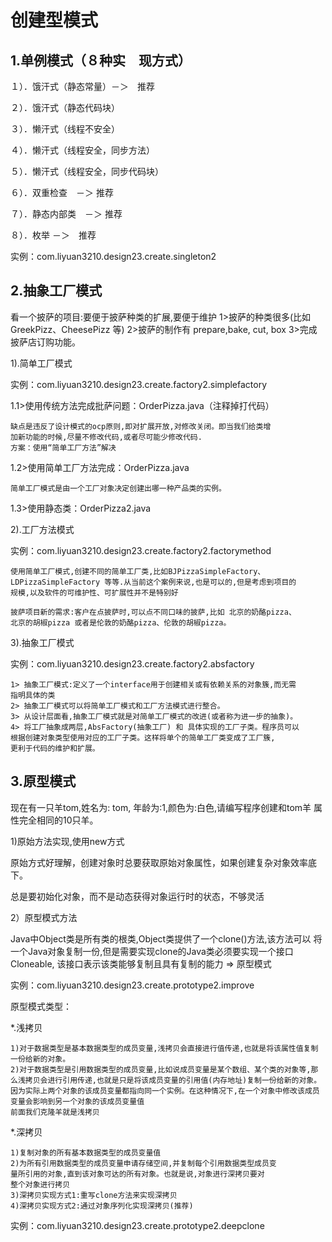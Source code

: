 # 创建型模式

## 1.单例模式（８种实　现方式）

１）．饿汗式（静态常量）－＞　推荐

２）．饿汗式（静态代码块）

３）．懒汗式（线程不安全）

４）．懒汗式（线程安全，同步方法）

５）．懒汗式（线程安全，同步代码块）

６）．双重检查　－＞	推荐

７）．静态内部类　－＞	推荐

８）．枚举	－＞　推荐

实例：com.liyuan3210.design23.create.singleton2

## 2.抽象工厂模式

看一个披萨的项目:要便于披萨种类的扩展,要便于维护
1>披萨的种类很多(比如 GreekPizz、CheesePizz 等)
2>披萨的制作有 prepare,bake, cut, box
3>完成披萨店订购功能。

1).简单工厂模式

实例：com.liyuan3210.design23.create.factory2.simplefactory

1.1>使用传统方法完成批萨问题：OrderPizza.java（注释掉打代码）

```
缺点是违反了设计模式的ocp原则,即对扩展开放,对修改关闭。即当我们给类增
加新功能的时候,尽量不修改代码,或者尽可能少修改代码.
方案：使用“简单工厂方法”解决
```

1.2>使用简单工厂方法完成：OrderPizza.java

```
简单工厂模式是由一个工厂对象决定创建出哪一种产品类的实例。
```

1.3>使用静态类：OrderPizza2.java



2).工厂方法模式

实例：com.liyuan3210.design23.create.factory2.factorymethod

```
使用简单工厂模式,创建不同的简单工厂类,比如BJPizzaSimpleFactory、
LDPizzaSimpleFactory 等等.从当前这个案例来说,也是可以的,但是考虑到项目的
规模,以及软件的可维护性、可扩展性并不是特别好

披萨项目新的需求:客户在点披萨时,可以点不同口味的披萨,比如 北京的奶酪pizza、
北京的胡椒pizza 或者是伦敦的奶酪pizza、伦敦的胡椒pizza。
```

3).抽象工厂模式

实例：com.liyuan3210.design23.create.factory2.absfactory

```
1> 抽象工厂模式:定义了一个interface用于创建相关或有依赖关系的对象簇,而无需
指明具体的类
2> 抽象工厂模式可以将简单工厂模式和工厂方法模式进行整合。
3> 从设计层面看,抽象工厂模式就是对简单工厂模式的改进(或者称为进一步的抽象)。
4> 将工厂抽象成两层,AbsFactory(抽象工厂) 和 具体实现的工厂子类。程序员可以
根据创建对象类型使用对应的工厂子类。这样将单个的简单工厂类变成了工厂簇,
更利于代码的维护和扩展。
```

## 3.原型模式

现在有一只羊tom,姓名为: tom, 年龄为:1,颜色为:白色,请编写程序创建和tom羊 属性完全相同的10只羊。

1)原始方法实现,使用new方式

原始方式好理解，创建对象时总要获取原始对象属性，如果创建复杂对象效率底下。

总是要初始化对象，而不是动态获得对象运行时的状态，不够灵活

2）原型模式方法

Java中Object类是所有类的根类,Object类提供了一个clone()方法,该方法可以
将一个Java对象复制一份,但是需要实现clone的Java类必须要实现一个接口Cloneable,
该接口表示该类能够复制且具有复制的能力 => 原型模式

实例：com.liyuan3210.design23.create.prototype2.improve

原型模式类型：

*.浅拷贝

```
1)对于数据类型是基本数据类型的成员变量,浅拷贝会直接进行值传递,也就是将该属性值复制一份给新的对象。
2)对于数据类型是引用数据类型的成员变量,比如说成员变量是某个数组、某个类的对象等,那么浅拷贝会进行引用传递,也就是只是将该成员变量的引用值(内存地址)复制一份给新的对象。因为实际上两个对象的该成员变量都指向同一个实例。在这种情况下,在一个对象中修改该成员变量会影响到另一个对象的该成员变量值
前面我们克隆羊就是浅拷贝
```

*.深拷贝

```
1)复制对象的所有基本数据类型的成员变量值
2)为所有引用数据类型的成员变量申请存储空间,并复制每个引用数据类型成员变
量所引用的对象,直到该对象可达的所有对象。也就是说,对象进行深拷贝要对
整个对象进行拷贝
3)深拷贝实现方式1:重写clone方法来实现深拷贝
4)深拷贝实现方式2:通过对象序列化实现深拷贝(推荐)
```

实例：com.liyuan3210.design23.create.prototype2.deepclone
